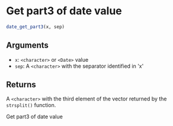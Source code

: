 # Get part3 of date value

```r
date_get_part3(x, sep)
```

## Arguments

- `x`: `<character>` or `<Date>` value
- `sep`: A `<character>` with the separator identified in 'x'

## Returns

A `<character>` with the third element of the vector returned by the `strsplit()` function.

Get part3 of date value
